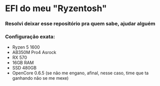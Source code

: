 # EFI do meu "Ryzentosh"

### Resolvi deixar esse repositório pra quem sabe, ajudar alguém

### Configuração exata:
- Ryzen 5 1600
- AB350M Pro4 Asrock
- RX 570
- 16GB RAM
- SSD 480GB
- OpenCore 0.6.5 (se não me engano, afinal, nesse caso, time que ta ganhando não se me mexe)
